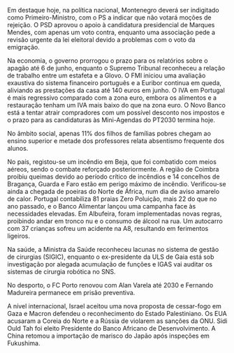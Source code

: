 Em destaque hoje, na política nacional, Montenegro deverá ser indigitado como Primeiro-Ministro, com o PS a indicar que não votará moções de rejeição. O PSD aprovou o apoio à candidatura presidencial de Marques Mendes, com apenas um voto contra, enquanto uma associação pede a revisão urgente da lei eleitoral devido a problemas com o voto da emigração.

Na economia, o governo prorrogou o prazo para os relatórios sobre o apagão até 6 de junho, enquanto o Supremo Tribunal reconheceu a relação de trabalho entre um estafeta e a Glovo. O FMI iniciou uma avaliação exaustiva do sistema financeiro português e a Euribor continua em queda, aliviando as prestações da casa até 140 euros em junho. O IVA em Portugal é mais regressivo comparado com a zona euro, embora os alimentos e a restauração tenham um IVA mais baixo do que na zona euro. O Novo Banco está a tentar atrair compradores com um possível desconto nos impostos e o prazo para as candidaturas às Mini-Agendas do PT2030 termina hoje.

No âmbito social, apenas 11% dos filhos de famílias pobres chegam ao ensino superior e metade dos professores relata absentismo frequente dos alunos.

No país, registou-se um incêndio em Beja, que foi combatido com meios aéreos, sendo o combate reforçado posteriormente. A região de Coimbra proibiu queimas devido ao período crítico de incêndios e 14 concelhos de Bragança, Guarda e Faro estão em perigo máximo de incêndio. Verificou-se ainda a chegada de poeiras do Norte de África, num dia de aviso amarelo de calor. Portugal contabiliza 81 praias Zero Poluição, mais 22 do que no ano passado, e o Banco Alimentar lançou uma campanha face às necessidades elevadas. Em Albufeira, foram implementadas novas regras, proibindo andar em tronco nu e o consumo de álcool na rua. Um autocarro com 37 crianças sofreu um acidente na A8, resultando em ferimentos ligeiros.

Na saúde, a Ministra da Saúde reconheceu lacunas no sistema de gestão de cirurgias (SIGIC), enquanto o ex-presidente da ULS de Gaia está sob investigação por alegada acumulação de funções e IGAS vai auditar os sistemas de cirurgia robótica no SNS.

No desporto, o FC Porto renovou com Alan Varela até 2030 e Fernando Madureira permanece em prisão preventiva.

A nível internacional, Israel aceitou uma nova proposta de cessar-fogo em Gaza e Macron defendeu o reconhecimento do Estado Palestiniano. Os EUA acusaram a Coreia do Norte e a Rússia de violarem as sanções da ONU. Sidi Ould Tah foi eleito Presidente do Banco Africano de Desenvolvimento. A China retomou a importação de marisco do Japão após inspeções em Fukushima.